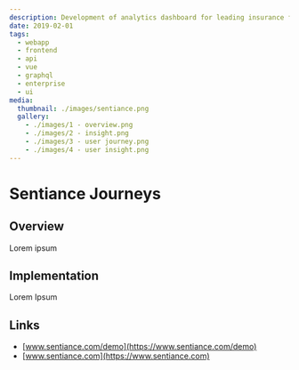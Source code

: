 ```yaml
---
description: Development of analytics dashboard for leading insurance firm 
date: 2019-02-01
tags:
  - webapp
  - frontend
  - api
  - vue
  - graphql
  - enterprise
  - ui
media:
  thumbnail: ./images/sentiance.png
  gallery:
    - ./images/1 - overview.png
    - ./images/2 - insight.png
    - ./images/3 - user journey.png
    - ./images/4 - user insight.png
---
```


# Sentiance Journeys

## Overview

Lorem ipsum

## Implementation

Lorem Ipsum

## Links

- [www.sentiance.com/demo](https://www.sentiance.com/demo)
- [www.sentiance.com](https://www.sentiance.com)

